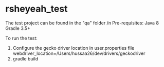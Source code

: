 # rsheyeah_test
The test project can be found in the "qa" folder /n
Pre-requisites:
Java 8
Gradle 3.5+

To run the test:
1. Configure the gecko driver location in user.properties file
webdriver_location=/Users/hussaa26/dev/drivers/geckodriver
2. gradle build
